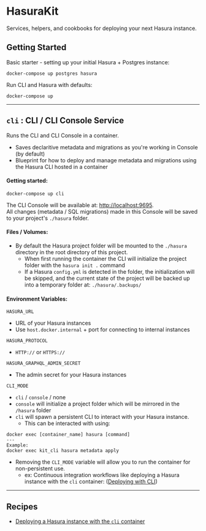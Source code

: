 # HasuraKit
Services, helpers, and cookbooks for deploying your next Hasura instance.

## Getting Started
Basic starter - setting up your initial Hasura + Postgres instance:
```
docker-compose up postgres hasura
```

Run CLI and Hasura with defaults:
```
docker-compose up
```

---

## `cli` : CLI / CLI Console Service
Runs the CLI and CLI Console in a container.
- Saves declaritive metadata and migrations as you're working in Console (by default)
- Blueprint for how to deploy and manage metadata and migrations using the Hasura CLI hosted in a container  

#### Getting started:
```
docker-compose up cli
```
The CLI Console will be available at: [http://localhost:9695](http://localhost:9695). \
All changes (metadata / SQL migrations) made in this Console will be saved to your project's `./hasura` folder.

#### Files / Volumes:

- By default the Hasura project folder will be mounted to the `./hasura` directory in the root directory of this project.
    - When first running the container the CLI will initialize the project folder with the `hasura init .` command
    - If a Hasura `config.yml` is detected in the folder, the initialization will be skipped, and the current state of the project will be backed up into a temporary folder at: `./hasura/.backups/`

#### Environment Variables:

`HASURA_URL`
- URL of your Hasura instances
- Use `host.docker.internal` + port for connecting to internal instances

`HASURA_PROTOCOL`
- `HTTP://` or `HTTPS://`

`HASURA_GRAPHQL_ADMIN_SECRET`
- The admin secret for your Hasura instances

`CLI_MODE`
- `cli` / `console` / none
- `console` will initialize a project folder which will be mirrored in the `/hasura` folder
- `cli` will spawn a persistent CLI to interact with your Hasura instance.
    - This can be interacted with using:

```
docker exec [container_name] hasura [command]
---
Example:
docker exec kit_cli hasura metadata apply
```
- Removing the `CLI_MODE` variable will allow you to run the container for non-persistent use.
    - ex: Continuous integration workflows like deploying a Hasura instance with the `cli` container: ([Deploying with CLI](./recipes/cli-deploy))

---

## Recipes
- [Deploying a Hasura instance with the `cli` container](./recipes/cli-deploy)
